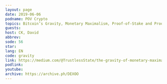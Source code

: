 ```yaml
---
layout: page
date: 2019-06-06
podname: POV Crypto
topics: Bitcoin’s Gravity, Monetary Maximalism, Proof-of-Stake and Proof-of-Work
guests: 
host: CK, David
abbrev: 
sode: 56
star: 
lang: EN
code: gravity
link: https://medium.com/@TrustlessState/the-gravity-of-monetary-maximalism-cf968dd23268
podlink: 
youtube: 
archive: https://archive.ph/DEXOO
---
```

